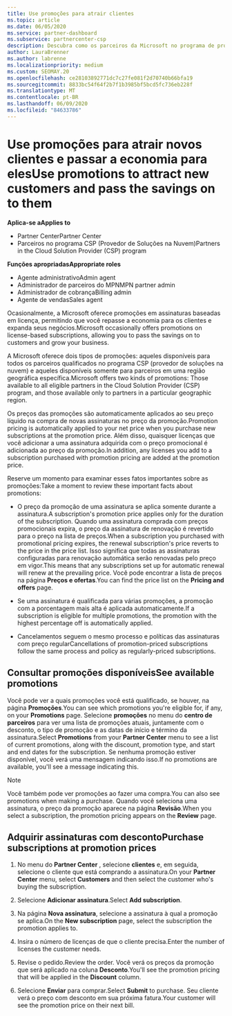 ```yaml
---
title: Use promoções para atrair clientes
ms.topic: article
ms.date: 06/05/2020
ms.service: partner-dashboard
ms.subservice: partnercenter-csp
description: Descubra como os parceiros da Microsoft no programa de provedor de soluções de nuvem podem comprar assinaturas em preços de promoção e passar a economizar para seus clientes.
author: LauraBrenner
ms.author: labrenne
ms.localizationpriority: medium
ms.custom: SEOMAY.20
ms.openlocfilehash: ce28103892771dc7c27fe081f2d70740b66bfa19
ms.sourcegitcommit: 8833bc54f64f2b7f1b3985bf5bcd5fc736eb228f
ms.translationtype: MT
ms.contentlocale: pt-BR
ms.lasthandoff: 06/09/2020
ms.locfileid: "84633786"
---
```

# <a name="use-promotions-to-attract-new-customers-and-pass-the-savings-on-to-them"></a><span data-ttu-id="554bc-103">Use promoções para atrair novos clientes e passar a economia para eles</span><span class="sxs-lookup"><span data-stu-id="554bc-103">Use promotions to attract new customers and pass the savings on to them</span></span>

<span data-ttu-id="554bc-104">**Aplica-se a**</span><span class="sxs-lookup"><span data-stu-id="554bc-104">**Applies to**</span></span>

- <span data-ttu-id="554bc-105">Partner Center</span><span class="sxs-lookup"><span data-stu-id="554bc-105">Partner Center</span></span>
- <span data-ttu-id="554bc-106">Parceiros no programa CSP (Provedor de Soluções na Nuvem)</span><span class="sxs-lookup"><span data-stu-id="554bc-106">Partners in the Cloud Solution Provider (CSP) program</span></span>

<span data-ttu-id="554bc-107">**Funções apropriadas**</span><span class="sxs-lookup"><span data-stu-id="554bc-107">**Appropriate roles**</span></span>

- <span data-ttu-id="554bc-108">Agente administrativo</span><span class="sxs-lookup"><span data-stu-id="554bc-108">Admin agent</span></span>
- <span data-ttu-id="554bc-109">Administrador de parceiros do MPN</span><span class="sxs-lookup"><span data-stu-id="554bc-109">MPN partner admin</span></span>
- <span data-ttu-id="554bc-110">Administrador de cobrança</span><span class="sxs-lookup"><span data-stu-id="554bc-110">Billing admin</span></span>
- <span data-ttu-id="554bc-111">Agente de vendas</span><span class="sxs-lookup"><span data-stu-id="554bc-111">Sales agent</span></span>


<span data-ttu-id="554bc-112">Ocasionalmente, a Microsoft oferece promoções em assinaturas baseadas em licença, permitindo que você repasse a economia para os clientes e expanda seus negócios.</span><span class="sxs-lookup"><span data-stu-id="554bc-112">Microsoft occasionally offers promotions on license-based subscriptions, allowing you to pass the savings on to customers and grow your business.</span></span> 

<span data-ttu-id="554bc-113">A Microsoft oferece dois tipos de promoções: aqueles disponíveis para todos os parceiros qualificados no programa CSP (provedor de soluções na nuvem) e aqueles disponíveis somente para parceiros em uma região geográfica específica.</span><span class="sxs-lookup"><span data-stu-id="554bc-113">Microsoft offers two kinds of promotions: Those available to all eligible partners in the Cloud Solution Provider (CSP) program, and those available only to partners in a particular geographic region.</span></span>

<span data-ttu-id="554bc-114">Os preços das promoções são automaticamente aplicados ao seu preço líquido na compra de novas assinaturas no preço da promoção.</span><span class="sxs-lookup"><span data-stu-id="554bc-114">Promotion pricing is automatically applied to your net price when you purchase new subscriptions at the promotion price.</span></span> <span data-ttu-id="554bc-115">Além disso, quaisquer licenças que você adicionar a uma assinatura adquirida com o preço promocional é adicionada ao preço da promoção.</span><span class="sxs-lookup"><span data-stu-id="554bc-115">In addition, any licenses you add to a subscription purchased with promotion pricing are added at the promotion price.</span></span> 

<span data-ttu-id="554bc-116">Reserve um momento para examinar esses fatos importantes sobre as promoções:</span><span class="sxs-lookup"><span data-stu-id="554bc-116">Take a moment to review these important facts about promotions:</span></span>

- <span data-ttu-id="554bc-117">O preço da promoção de uma assinatura se aplica somente durante a assinatura.</span><span class="sxs-lookup"><span data-stu-id="554bc-117">A subscription's promotion price applies only for the duration of the subscription.</span></span> <span data-ttu-id="554bc-118">Quando uma assinatura comprada com preços promocionais expira, o preço da assinatura de renovação é revertido para o preço na lista de preços.</span><span class="sxs-lookup"><span data-stu-id="554bc-118">When a subscription you purchased with promotional pricing expires, the renewal subscription's price reverts to the price in the price list.</span></span> <span data-ttu-id="554bc-119">Isso significa que todas as assinaturas configuradas para renovação automática serão renovadas pelo preço em vigor.</span><span class="sxs-lookup"><span data-stu-id="554bc-119">This means that any subscriptions set up for automatic renewal will renew at the prevailing price.</span></span> <span data-ttu-id="554bc-120">Você pode encontrar a lista de preços na página **Preços e ofertas**.</span><span class="sxs-lookup"><span data-stu-id="554bc-120">You can find the price list on the **Pricing and offers** page.</span></span>

- <span data-ttu-id="554bc-121">Se uma assinatura é qualificada para várias promoções, a promoção com a porcentagem mais alta é aplicada automaticamente.</span><span class="sxs-lookup"><span data-stu-id="554bc-121">If a subscription is eligible for multiple promotions, the promotion with the highest percentage off is automatically applied.</span></span>

- <span data-ttu-id="554bc-122">Cancelamentos seguem o mesmo processo e políticas das assinaturas com preço regular</span><span class="sxs-lookup"><span data-stu-id="554bc-122">Cancellations of promotion-priced subscriptions follow the same process and policy as regularly-priced subscriptions.</span></span>

## <a name="see-available-promotions"></a><span data-ttu-id="554bc-123">Consultar promoções disponíveis</span><span class="sxs-lookup"><span data-stu-id="554bc-123">See available promotions</span></span>

<span data-ttu-id="554bc-124">Você pode ver a quais promoções você está qualificado, se houver, na página **Promoções**.</span><span class="sxs-lookup"><span data-stu-id="554bc-124">You can see which promotions you're eligible for, if any, on your **Promotions** page.</span></span> <span data-ttu-id="554bc-125">Selecione **promoções** no menu do **centro de parceiros** para ver uma lista de promoções atuais, juntamente com o desconto, o tipo de promoção e as datas de início e término da assinatura.</span><span class="sxs-lookup"><span data-stu-id="554bc-125">Select **Promotions** from your **Partner Center** menu to see a list of current promotions, along with the discount, promotion type, and start and end dates for the subscription.</span></span> <span data-ttu-id="554bc-126">Se nenhuma promoção estiver disponível, você verá uma mensagem indicando isso.</span><span class="sxs-lookup"><span data-stu-id="554bc-126">If no promotions are available, you'll see a message indicating this.</span></span> 

> [!NOTE]  
> <span data-ttu-id="554bc-127">Você também pode ver promoções ao fazer uma compra.</span><span class="sxs-lookup"><span data-stu-id="554bc-127">You can also see promotions when making a purchase.</span></span> <span data-ttu-id="554bc-128">Quando você seleciona uma assinatura, o preço da promoção aparece na página **Revisão**.</span><span class="sxs-lookup"><span data-stu-id="554bc-128">When you select a subscription, the promotion pricing appears on the **Review** page.</span></span>

## <a name="purchase-subscriptions-at-promotion-prices"></a><span data-ttu-id="554bc-129">Adquirir assinaturas com desconto</span><span class="sxs-lookup"><span data-stu-id="554bc-129">Purchase subscriptions at promotion prices</span></span>

1. <span data-ttu-id="554bc-130">No menu do **Partner Center** , selecione **clientes** e, em seguida, selecione o cliente que está comprando a assinatura.</span><span class="sxs-lookup"><span data-stu-id="554bc-130">On your **Partner Center** menu, select **Customers** and then select the customer who's buying the subscription.</span></span> 

2. <span data-ttu-id="554bc-131">Selecione **Adicionar assinatura**.</span><span class="sxs-lookup"><span data-stu-id="554bc-131">Select **Add subscription**.</span></span>

3. <span data-ttu-id="554bc-132">Na página **Nova assinatura**, selecione a assinatura à qual a promoção se aplica.</span><span class="sxs-lookup"><span data-stu-id="554bc-132">On the **New subscription** page, select the subscription the promotion applies to.</span></span>

4. <span data-ttu-id="554bc-133">Insira o número de licenças de que o cliente precisa.</span><span class="sxs-lookup"><span data-stu-id="554bc-133">Enter the number of licenses the customer needs.</span></span> 

5. <span data-ttu-id="554bc-134">Revise o pedido.</span><span class="sxs-lookup"><span data-stu-id="554bc-134">Review the order.</span></span> <span data-ttu-id="554bc-135">Você verá os preços da promoção que será aplicado na coluna **Desconto**.</span><span class="sxs-lookup"><span data-stu-id="554bc-135">You'll see the promotion pricing that will be applied in the **Discount** column.</span></span>  

6. <span data-ttu-id="554bc-136">Selecione **Enviar** para comprar.</span><span class="sxs-lookup"><span data-stu-id="554bc-136">Select **Submit** to purchase.</span></span> <span data-ttu-id="554bc-137">Seu cliente verá o preço com desconto em sua próxima fatura.</span><span class="sxs-lookup"><span data-stu-id="554bc-137">Your customer will see the promotion price on their next bill.</span></span>  



